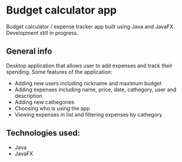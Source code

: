 # Budget calculator app
Budget calculator / expense tracker app built using Java and JavaFX. Development still in progress.

## General info
Desktop application that allows user to add expenses and track their spending. Some features of the application:
* Adding new users including nickname and maximum budget
* Adding expenses including name, price, date, cathegory, user and description 
* Adding new cathegories
* Choosing who is using the app
* Viewing expenses in list and filtering expenses by cathegory

## Technologies used:
* Java
* JavaFX
